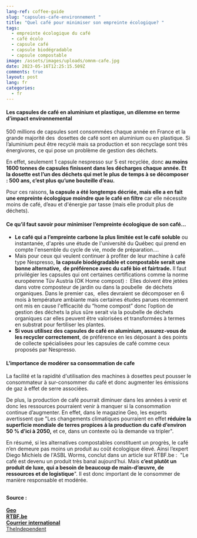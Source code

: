 ```yaml
---
lang-ref: coffee-guide
slug: "capsules-cafe-environnement "
title: "Quel café pour minimiser son empreinte écologique? "
tags:
  - empreinte écologique du café
  - café écolo
  - capsule café
  - capsule biodégradable
  - capsule compostable
image: /assets/images/uploads/omnm-cafe.jpg
date: 2023-05-16T12:25:15.509Z
comments: true
layout: post
lang: fr
categories:
  - fr
---
```

#### Les capsules de café en aluminium et plastique, un dilemme en terme d’impact environnemental

500 millions de capsules sont consommées chaque année en France et la grande majorité des  dosettes de café sont en aluminium ou en plastique. Si l’aluminium peut être recyclé mais sa production et son recyclage sont très énergivores, ce qui pose un problème de gestion des déchets. 

En effet, seulement 1 capsule nespresso sur 5 est recyclée, donc **au moins 1600 tonnes de capsules finissent dans les décharges chaque année. Et la dosette est l’un des déchets qui met le plus de temps à se décomposer : 500 ans, c’est plus qu’une bouteille d’eau.**

Pour ces raisons, **la capsule a été longtemps décriée, mais elle a en fait une empreinte écologique moindre que le café en filtre** car elle nécessite moins de café, d’eau et d'énergie par tasse (mais elle produit plus de déchets). 

#### Ce qu’il faut savoir pour minimiser l’empreinte écologique de son café… 

* **Le café qui a l’empreinte carbone la plus limitée est le café soluble** ou instantanée, d'après une étude de l'université du Québec qui prend en compte l'ensemble du cycle de vie, mode de préparation….
* Mais pour ceux qui veulent continuer à profiter de leur machine à café type Nespresso, **la capsule biodégradable et compostable serait une bonne alternative,  de préférence avec du café bio et fairtrade.** Il faut privilégier les capsules qui ont certaines certifications comme la norme européenne Tüv Austria (OK Home compost) :  Elles doivent être jetées dans votre composteur de jardin ou dans la poubelle  de déchets organiques. Dans le premier cas,  elles devraient se décomposer en 6 mois à température ambiante mais certaines études parues récemment ont mis en cause l'efficacité du “home compost” donc l’option de gestion des déchets la plus sûre serait via la poubelle de déchets organiques car elles peuvent être valorisées et transformées à termes en substrat pour fertiliser les plantes. 
* **Si vous utilisez des capsules de café en aluminium, assurez-vous de les recycler correctement**, de préférence en les déposant à des points de collecte spécialisées pour les capsules de café comme ceux proposés par Nespresso.

#### L’importance de modérer sa consommation de cafe

La facilité et la rapidité d'utilisation des machines à dosettes peut pousser le consommateur à sur-consommer du café et donc augmenter les émissions de gaz à effet de serre associées.

De plus, la production de café pourrait diminuer dans les années à venir et donc les ressources pourraient venir à manquer si la consommation continue d’augmenter. En effet, dans le magazine Geo, les experts avertissent que "Les changements climatiques pourraient en effet **réduire la superficie mondiale de terres propices à la production du café d’environ 50 % d’ici à 2050,** et ce, dans un contexte où la demande va tripler". 

En résumé, si les alternatives compostables constituent un progrès, le café n’en demeure pas moins un produit au coût écologique élevé. Ainsi l’expert Diego Michiels de l'ASBL Worms, conclut dans un article sur RTBF.be :  "Le café est devenu un produit très banal aujourd’hui. Mais **c’est plutôt un produit de luxe, qui a besoin de beaucoup de main-d’œuvre, de ressources et de logistique**". Il est donc important de le consommer de manière responsable et modérée.

\
**Source :**\
\
**[Geo](https://www.geo.fr/environnement/capsule-filtre-ou-instantane-le-cafe-le-plus-nocif-pour-le-climat-nest-pas-celui-que-vous-pensez-213276#)**\
**[RTBF.be](https://www.rtbf.be/article/une-capsule-de-cafe-compostable-est-elle-eco-friendly-en-termes-de-bilan-carbone-le-cafe-pese-3x-plus-que-lemballage-11109223)**\
**[Courrier international](https://www.courrierinternational.com/article/chiffre-du-jour-les-capsules-de-cafe-un-fleau-environnemental)**\
[TheIndependent](https://www.independent.co.uk/climate-change/news/coffee-pods-decompose-plastic-pollution-b1932664.html)